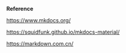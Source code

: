 **Reference**

https://www.mkdocs.org/

https://squidfunk.github.io/mkdocs-material/

https://markdown.com.cn/